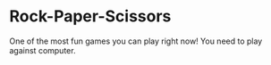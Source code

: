 # Rock-Paper-Scissors

One of the most fun games you can play right now!
You need to play against computer.

